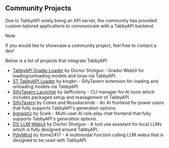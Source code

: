 ## Community Projects
Due to TabbyAPI solely being an API server, the community has provided custom-tailored applications to communicate with a TabbyAPI backend.

> [!NOTE]
> If you would like to showcase a community project, feel free to contact a dev!

Below is a list of projects that integrate TabbyAPI:
- [TabbyAPI Gradio Loader](https://github.com/theroyallab/tabbyAPI-gradio-loader) by Doctor Shotgun - Gradio WebUI for loading/unloading models and loras via TabbyAPI.
- [ST TabbyAPI Loader](https://github.com/theroyallab/ST-tabbyapi-loader) by kingbri - SillyTavern extension for loading and unloading models via TabbyAPI.
- [SillyTavern Launcher](https://github.com/SillyTavern/SillyTavern-Launcher) by deffcolony - CLI manager for AI tools which includes packaged setup and management of TabbyAPI.
- [SillyTavern](https://github.com/SillyTavern/SillyTavern) by Cohee and RossAscends - An AI frontend for power users that fully supports TabbyAPI's generation options.
- [Agnaistic](https://agnai.chat/) by Sceik - Multi-user AI role-play chat frontend that fully supports TabbyAPI's generation options.
- [DS-LLM-WebUI](https://github.com/DocShotgun/ds-llm-webui) by Doctor Shotgun - A tool use assistant for local LLMs which is fully designed around TabbyAPI.
- [PolyMind](https://github.com/itsme2417/PolyMind) by Itsme2417 - A multimodal function calling LLM webui that is designed to be used with TabbyAPI.